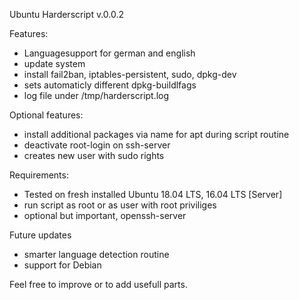 Ubuntu Harderscript v.0.0.2

Features:
- Languagesupport for german and english
- update system
- install fail2ban, iptables-persistent, sudo, dpkg-dev
- sets automaticly different dpkg-buildlfags
- log file under /tmp/harderscript.log

Optional features:
- install additional packages via name for apt during script routine
- deactivate root-login on ssh-server
- creates new user with sudo rights

Requirements:
- Tested on fresh installed Ubuntu 18.04 LTS, 16.04 LTS [Server]
- run script as root or as user with root priviliges
- optional but important, openssh-server

Future updates
- smarter language detection routine
- support for Debian


Feel free to improve or to add usefull parts. 
